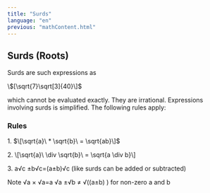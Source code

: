 ```yaml
---
title: "Surds"
language: "en"
previous: "mathContent.html"
---
```


## Surds (Roots)

<div markdown="1">Surds are such expressions as <p>\$[\sqrt{7}\sqrt[3]{40}\]$</p></div> which cannot be evaluated exactly. They are irrational. 
Expressions involving surds is simplified. The following rules apply: 

### Rules
<div markdown="1">
<p>1. $\[\sqrt{a}\ * \sqrt{b}\ = \sqrt{ab}\]$</p>
<p>2. \[\sqrt{a}\ \div \sqrt{b}\ = \sqrt{a \div b}\] </p>
<p>3. a√c ±b√c=(a±b)√c (like surds can be added or subtracted)</p>
</div>
Note
	√a  × √a=a
	√a  ±√b  ≠ √((a±b) ) for non-zero a and b

<!--<div markdown="1"><p style="padding:0;margin:0;">  \[-b \pm \sqrt{b^2-4ac}\] </p></div>-->